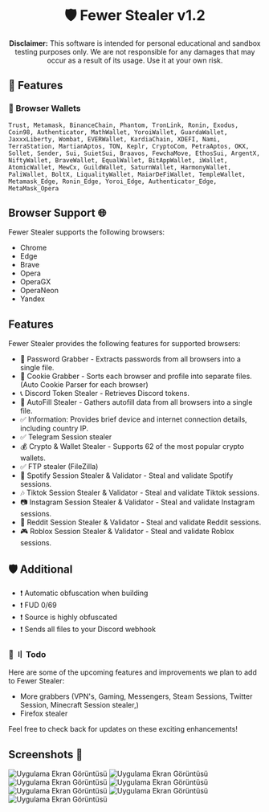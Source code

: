 <h1 align="center">
🛡️ Fewer Stealer v1.2
</h1>
<p align="center">
    <strong>Disclaimer:</strong> This software is intended for personal educational and sandbox testing purposes only. We are not responsible for any damages that may occur as a result of its usage. Use it at your own risk.
</p>



## 📝 Features

### 🦊 Browser Wallets
`Trust, Metamask, BinanceChain, Phantom, TronLink, Ronin, Exodus, Coin98, Authenticator, MathWallet, YoroiWallet, GuardaWallet, JaxxxLiberty, Wombat, EVERWallet, KardiaChain, XDEFI, Nami, TerraStation, MartianAptos, TON, Keplr, CryptoCom, PetraAptos, OKX, Sollet, Sender, Sui, SuietSui, Braavos, FewchaMove, EthosSui, ArgentX, NiftyWallet, BraveWallet, EqualWallet, BitAppWallet, iWallet, AtomicWallet, MewCx, GuildWallet, SaturnWallet, HarmonyWallet, PaliWallet, BoltX, LiqualityWallet, MaiarDeFiWallet, TempleWallet, Metamask_Edge, Ronin_Edge, Yoroi_Edge, Authenticator_Edge, MetaMask_Opera`

## Browser Support 🌐

Fewer Stealer supports the following browsers:

- Chrome
- Edge
- Brave
- Opera
- OperaGX
- OperaNeon
- Yandex

## Features

Fewer Stealer provides the following features for supported browsers:

- 🔑 Password Grabber - Extracts passwords from all browsers into a single file.
- 🍪 Cookie Grabber - Sorts each browser and profile into separate files. (Auto Cookie Parser for each browser)
- 📞 Discord Token Stealer - Retrieves Discord tokens.
- 🍪 AutoFill Stealer - Gathers autofill data from all browsers into a single file.
- ✅ Information: Provides brief device and internet connection details, including country IP.
- ✅ Telegram Session stealer
- 💰 Crypto & Wallet Stealer - Supports 62 of the most popular crypto wallets.
- ✅ FTP stealer (FileZilla)
- 🎵 Spotify Session Stealer & Validator - Steal and validate Spotify sessions.
- 🎶 Tiktok Session Stealer & Validator - Steal and validate Tiktok sessions.
- 📷 Instagram Session Stealer & Validator - Steal and validate Instagram sessions.
- 💬 Reddit Session Stealer & Validator - Steal and validate Reddit sessions.
- 🎮 Roblox Session Stealer & Validator - Steal and validate Roblox sessions.

## 🛡️ Additional

- ❗️ Automatic obfuscation when building
- ❗️ FUD 0/69
- ❗️ Source is highly obfuscated
- ❗️ Sends all files to your Discord webhook

### 📝 〢 Todo

Here are some of the upcoming features and improvements we plan to add to Fewer Stealer:

- More grabbers (VPN's, Gaming, Messengers, Steam Sessions, Twitter Session, Minecraft Session stealer,)
- Firefox stealer

Feel free to check back for updates on these exciting enhancements!

## Screenshots 📸

![Uygulama Ekran Görüntüsü](https://i.hizliresim.com/plkx5sm.PNG)
![Uygulama Ekran Görüntüsü](https://i.hizliresim.com/gr7myuh.PNG)
![Uygulama Ekran Görüntüsü](https://i.hizliresim.com/fo4e0g7.PNG)
![Uygulama Ekran Görüntüsü](https://i.hizliresim.com/f8i51jl.PNG)
![Uygulama Ekran Görüntüsü](https://i.hizliresim.com/btuo7y9.PNG)
![Uygulama Ekran Görüntüsü](https://i.hizliresim.com/31quiil.PNG)
![Uygulama Ekran Görüntüsü](https://i.hizliresim.com/kjoovyy.PNG)
